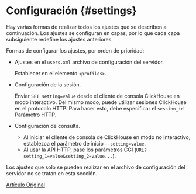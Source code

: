 # Configuración {#settings}

Hay varias formas de realizar todos los ajustes que se describen a continuación.
Los ajustes se configuran en capas, por lo que cada capa subsiguiente redefine los ajustes anteriores.

Formas de configurar los ajustes, por orden de prioridad:

-   Ajustes en el `users.xml` archivo de configuración del servidor.

    Establecer en el elemento `<profiles>`.

-   Configuración de la sesión.

    Enviar `SET setting=value` desde el cliente de consola ClickHouse en modo interactivo.
    Del mismo modo, puede utilizar sesiones ClickHouse en el protocolo HTTP. Para hacer esto, debe especificar el `session_id` Parámetro HTTP.

-   Configuración de consulta.

    -   Al iniciar el cliente de consola de ClickHouse en modo no interactivo, establezca el parámetro de inicio `--setting=value`.
    -   Al usar la API HTTP, pase los parámetros CGI (`URL?setting_1=value&setting_2=value...`).

Los ajustes que solo se pueden realizar en el archivo de configuración del servidor no se tratan en esta sección.

[Artículo Original](https://clickhouse.tech/docs/es/operations/settings/) <!--hide-->
